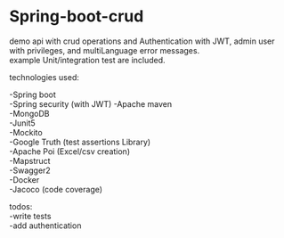 # Spring-boot-crud
demo api with crud operations and Authentication with JWT,  admin user with privileges, and multiLanguage error messages.<br>
example Unit/integration test are included.<br>

technologies used:

-Spring boot<br>
-Spring security (with JWT)
-Apache maven<br>
-MongoDB<br>
-Junit5<br>
-Mockito<br>
-Google Truth (test assertions Library) <br>
-Apache Poi (Excel/csv creation) <br>
-Mapstruct<br>
-Swagger2<br>
-Docker<br>
-Jacoco (code coverage)<br>

todos:<br>
-write tests<br>
-add authentication<br>
